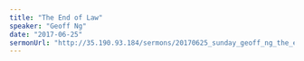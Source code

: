 ```yaml
---
title: "The End of Law"
speaker: "Geoff Ng"
date: "2017-06-25"
sermonUrl: "http://35.190.93.184/sermons/20170625_sunday_geoff_ng_the_end_of_the_law.mp3"
---
```

